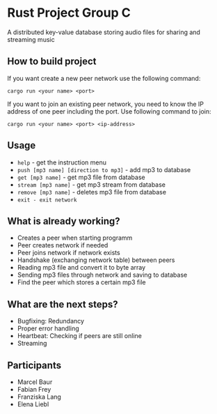 # Rust Project Group C

A distributed key-value database storing audio files for sharing and streaming music

## How to build project

If you want create a new peer network use the following command:

`cargo run <your name> <port>`

If you want to join an existing peer network, you need to know the IP address of one peer including the port.
Use following command to join:

`cargo run <your name> <port> <ip-address>`

## Usage
- `help` - get the instruction menu 
- `push [mp3 name] [direction to mp3]` - add mp3 to database
- `get [mp3 name]` - get mp3 file from database
- `stream [mp3 name]` - get mp3 stream from database
- `remove [mp3 name]` - deletes mp3 file from database
- `exit - exit network`

## What is already working?
- Creates a peer when starting programm
- Peer creates network if needed
- Peer joins network if network exists
- Handshake (exchanging network table) between peers
- Reading mp3 file and convert it to byte array
- Sending mp3 files through network and saving to database
- Find the peer which stores a certain mp3 file

## What are the next steps?
- Bugfixing: Redundancy
- Proper error handling
- Heartbeat: Checking if peers are still online
- Streaming

## Participants
- Marcel Baur
- Fabian Frey
- Franziska Lang
- Elena Liebl

